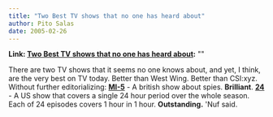 ```yaml
---
title: "Two Best TV shows that no one has heard about"
author: Pito Salas
date: 2005-02-26
---
```


**Link: [Two Best TV shows that no one has heard about](None):** ""

There are two TV shows that it seems no one knows about, and yet, I think, are
the very best on TV today. Better than West Wing. Better than CSI:xyz. Without
further editorializing: [**MI-5**](<http://www.aetv.com/mi5/>) - A british
show about spies. **Brilliant**. [**24**](<http://www.fox.com/24/>) - A US
show that covers a single 24 hour period over the whole season. Each of 24
episodes covers 1 hour in 1 hour. **Outstanding.** 'Nuf said.


